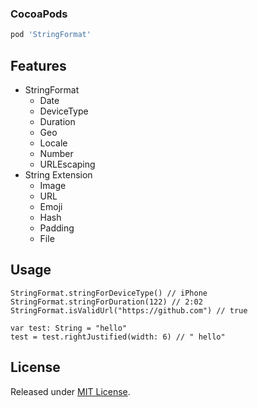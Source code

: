 ### CocoaPods


```ruby
pod 'StringFormat'
```


## Features

- StringFormat
	- Date
	- DeviceType
	- Duration
	- Geo
	- Locale
	- Number
	- URLEscaping
- String Extension
	- Image
	- URL
	- Emoji
	- Hash
	- Padding
	- File

## Usage

```
StringFormat.stringForDeviceType() // iPhone
StringFormat.stringForDuration(122) // 2:02
StringFormat.isValidUrl("https://github.com") // true

var test: String = "hello"
test = test.rightJustified(width: 6) // " hello"
```

## License
Released under [MIT License](LICENSE).
